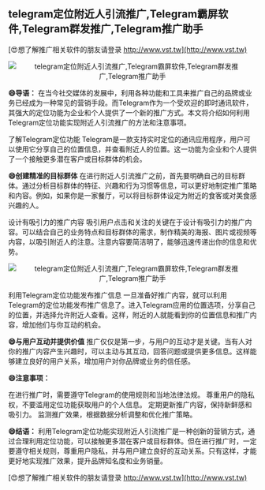 ## **telegram定位附近人引流推广,Telegram霸屏软件,Telegram群发推广,Telegram推广助手**

[😍想了解推广相关软件的朋友请登录 http://www.vst.tw](http://www.vst.tw)

 <center><img src="https://vst.tw/MP4/tuiguang/png/1.png" alt="telegram定位附近人引流推广,Telegram霸屏软件,Telegram群发推广,Telegram推广助手"></center>

**😄导语：**
在当今社交媒体的发展中，利用各种功能和工具来推广自己的品牌或业务已经成为一种常见的营销手段。而Telegram作为一个受欢迎的即时通讯软件，其强大的定位功能为企业和个人提供了一个新的推广方式。本文将介绍如何利用Telegram定位功能实现附近人引流推广的方法和注意事项。

了解Telegram定位功能
Telegram是一款支持实时定位的通讯应用程序，用户可以使用它分享自己的位置信息，并查看附近人的位置。这一功能为企业和个人提供了一个接触更多潜在客户或目标群体的机会。

**😄创建精准的目标群体**
在进行附近人引流推广之前，首先要明确自己的目标群体。通过分析目标群体的特征、兴趣和行为习惯等信息，可以更好地制定推广策略和内容。例如，如果你是一家餐厅，可以将目标群体设定为附近的食客或对美食感兴趣的人。

设计有吸引力的推广内容
吸引用户点击和关注的关键在于设计有吸引力的推广内容。可以结合自己的业务特点和目标群体的需求，制作精美的海报、图片或视频等内容，以吸引附近人的注意。注意内容要简洁明了，能够迅速传递出你的信息和优势。

 <center><img src="https://vst.tw/MP4/tuiguang/png/5.png" alt="telegram定位附近人引流推广,Telegram霸屏软件,Telegram群发推广,Telegram推广助手"></center>

利用Telegram定位功能发布推广信息
一旦准备好推广内容，就可以利用Telegram的定位功能发布推广信息了。进入Telegram应用的位置选项，分享自己的位置，并选择允许附近人查看。这样，附近的人就能看到你的位置信息和推广内容，增加他们与你互动的机会。

**😄与用户互动并提供价值**
推广仅仅是第一步，与用户的互动才是关键。当有人对你的推广内容产生兴趣时，可以主动与其互动，回答问题或提供更多信息。这样能够建立良好的用户关系，增加用户对你品牌或业务的信任感。

**😄注意事项：**

在进行推广时，需要遵守Telegram的使用规则和当地法律法规。
尊重用户的隐私权，不要滥用定位功能获取用户的个人信息。
定期更新推广内容，保持新鲜感和吸引力。
监测推广效果，根据数据分析调整和优化推广策略。

**😄结语：**
利用Telegram定位功能实现附近人引流推广是一种创新的营销方式，通过合理利用定位功能，可以接触更多潜在客户或目标群体。但在进行推广时，一定要遵守相关规则，尊重用户隐私，并与用户建立良好的互动关系。只有这样，才能更好地实现推广效果，提升品牌知名度和业务销量。

[😍想了解推广相关软件的朋友请登录 http://www.vst.tw](http://www.vst.tw)



